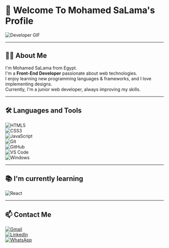# 👋 Welcome To Mohamed SaLama's Profile  

![Developer GIF](https://github.com/Govindv7555/Govindv7555/blob/main/49e76e0596857673c58c80c85b8434c1.gif)  

---

## 🧑‍💻 About Me  
I'm Mohamed SaLama from Egypt.  
I'm a **Front-End Developer** passionate about web technologies.  
I enjoy learning new programming languages & frameworks, and I love implementing designs.  
Currently, I'm a junior web developer, always improving my skills.  

---

## 🛠️ Languages and Tools  

![HTML5](https://img.shields.io/badge/HTML5-E34F26?style=for-the-badge&logo=html5&logoColor=white)  
![CSS3](https://img.shields.io/badge/CSS3-1572B6?style=for-the-badge&logo=css3&logoColor=white)  
![JavaScript](https://img.shields.io/badge/JavaScript-323330?style=for-the-badge&logo=javascript&logoColor=F7DF1E)  
![Git](https://img.shields.io/badge/Git-F05032?style=for-the-badge&logo=git&logoColor=white)  
![GitHub](https://img.shields.io/badge/GitHub-181717?style=for-the-badge&logo=github&logoColor=white)  
![VS Code](https://img.shields.io/badge/VS%20Code-007ACC?style=for-the-badge&logo=visual-studio-code&logoColor=white)  
![Windows](https://img.shields.io/badge/Windows-0078D6?style=for-the-badge&logo=windows&logoColor=white)  

---

## 📚 I'm currently learning  
![React](https://img.shields.io/badge/React-20232A?style=for-the-badge&logo=react&logoColor=61DAFB)  

---

## 📫 Contact Me  

[![Gmail](https://img.shields.io/badge/Gmail-D14836?style=for-the-badge&logo=gmail&logoColor=white)](mailto:YourEmailHere@gmail.com)  
[![LinkedIn](https://img.shields.io/badge/LinkedIn-0A66C2?style=for-the-badge&logo=linkedin&logoColor=white)](https://www.linkedin.com/in/YourLinkedIn/)  
[![WhatsApp](https://img.shields.io/badge/WhatsApp-25D366?style=for-the-badge&logo=whatsapp&logoColor=white)](https://wa.me/2010XXXXXXX)  
